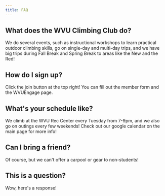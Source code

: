 ```yaml
---
title: FAQ
---
```


## What does the WVU Climbing Club do?

We do several events, such as instructional workshops to learn practical outdoor climbing skills, go on single-day and multi-day trips, and we have big trips during Fall Break and Spring Break to areas like the New and the Red!

## How do I sign up?

Click the join button at the top right! You can fill out the member form and the WVUEngage page.

## What's your schedule like?

We climb at the WVU Rec Center every Tuesday from 7-9pm, and we also go on outings every few weekends! Check out our google calendar on the main page for more info!

## Can I bring a friend?

Of course, but we can't offer a carpool or gear to non-students!

## This is a question?

Wow, here's a response!
